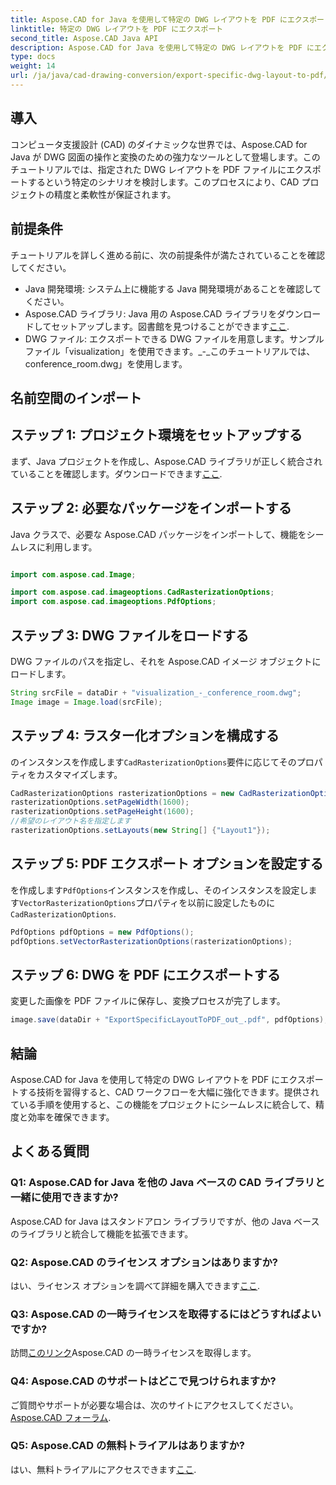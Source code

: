 ```yaml
---
title: Aspose.CAD for Java を使用して特定の DWG レイアウトを PDF にエクスポート
linktitle: 特定の DWG レイアウトを PDF にエクスポート
second_title: Aspose.CAD Java API
description: Aspose.CAD for Java を使用して特定の DWG レイアウトを PDF にエクスポートするためのステップバイステップ ガイドを参照してください。 CAD ワークフローを簡単に最適化します。
type: docs
weight: 14
url: /ja/java/cad-drawing-conversion/export-specific-dwg-layout-to-pdf/
---
```

## 導入

コンピュータ支援設計 (CAD) のダイナミックな世界では、Aspose.CAD for Java が DWG 図面の操作と変換のための強力なツールとして登場します。このチュートリアルでは、指定された DWG レイアウトを PDF ファイルにエクスポートするという特定のシナリオを検討します。このプロセスにより、CAD プロジェクトの精度と柔軟性が保証されます。

## 前提条件

チュートリアルを詳しく進める前に、次の前提条件が満たされていることを確認してください。

- Java 開発環境: システム上に機能する Java 開発環境があることを確認してください。
-  Aspose.CAD ライブラリ: Java 用の Aspose.CAD ライブラリをダウンロードしてセットアップします。図書館を見つけることができます[ここ](https://releases.aspose.com/cad/java/).
- DWG ファイル: エクスポートできる DWG ファイルを用意します。サンプルファイル「visualization」を使用できます。_-_このチュートリアルでは、conference_room.dwg」を使用します。

## 名前空間のインポート

## ステップ 1: プロジェクト環境をセットアップする

まず、Java プロジェクトを作成し、Aspose.CAD ライブラリが正しく統合されていることを確認します。ダウンロードできます[ここ](https://releases.aspose.com/cad/java/).

## ステップ 2: 必要なパッケージをインポートする

Java クラスで、必要な Aspose.CAD パッケージをインポートして、機能をシームレスに利用します。

```java

import com.aspose.cad.Image;

import com.aspose.cad.imageoptions.CadRasterizationOptions;
import com.aspose.cad.imageoptions.PdfOptions;
```

## ステップ 3: DWG ファイルをロードする

DWG ファイルのパスを指定し、それを Aspose.CAD イメージ オブジェクトにロードします。

```java
String srcFile = dataDir + "visualization_-_conference_room.dwg";
Image image = Image.load(srcFile);
```

## ステップ 4: ラスター化オプションを構成する

のインスタンスを作成します`CadRasterizationOptions`要件に応じてそのプロパティをカスタマイズします。

```java
CadRasterizationOptions rasterizationOptions = new CadRasterizationOptions();
rasterizationOptions.setPageWidth(1600);
rasterizationOptions.setPageHeight(1600);
//希望のレイアウト名を指定します
rasterizationOptions.setLayouts(new String[] {"Layout1"});
```

## ステップ 5: PDF エクスポート オプションを設定する

を作成します`PdfOptions`インスタンスを作成し、そのインスタンスを設定します`VectorRasterizationOptions`プロパティを以前に設定したものに`CadRasterizationOptions`.

```java
PdfOptions pdfOptions = new PdfOptions();
pdfOptions.setVectorRasterizationOptions(rasterizationOptions);
```

## ステップ 6: DWG を PDF にエクスポートする

変更した画像を PDF ファイルに保存し、変換プロセスが完了します。

```java
image.save(dataDir + "ExportSpecificLayoutToPDF_out_.pdf", pdfOptions);
```

## 結論

Aspose.CAD for Java を使用して特定の DWG レイアウトを PDF にエクスポートする技術を習得すると、CAD ワークフローを大幅に強化できます。提供されている手順を使用すると、この機能をプロジェクトにシームレスに統合して、精度と効率を確保できます。

## よくある質問

### Q1: Aspose.CAD for Java を他の Java ベースの CAD ライブラリと一緒に使用できますか?

Aspose.CAD for Java はスタンドアロン ライブラリですが、他の Java ベースのライブラリと統合して機能を拡張できます。

### Q2: Aspose.CAD のライセンス オプションはありますか?

はい、ライセンス オプションを調べて詳細を購入できます[ここ](https://purchase.aspose.com/buy).

### Q3: Aspose.CAD の一時ライセンスを取得するにはどうすればよいですか?

訪問[このリンク](https://purchase.aspose.com/temporary-license/)Aspose.CAD の一時ライセンスを取得します。

### Q4: Aspose.CAD のサポートはどこで見つけられますか?

ご質問やサポートが必要な場合は、次のサイトにアクセスしてください。[Aspose.CAD フォーラム](https://forum.aspose.com/c/cad/19).

### Q5: Aspose.CAD の無料トライアルはありますか?

はい、無料トライアルにアクセスできます[ここ](https://releases.aspose.com/).